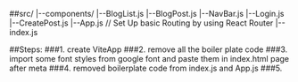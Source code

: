 ##src/
|--components/
    |--BlogList.js
    |--BlogPost.js
    |--NavBar.js
    |--Login.js
    |--CreatePost.js
|--App.js //  Set Up basic Routing by using React Router
|--index.js


##Steps:
###1. create ViteApp
###2. remove all the boiler plate code
###3. import some font styles from google font and paste them in index.html page after meta
###4. removed boilerplate code from index.js and App.js
###5. 